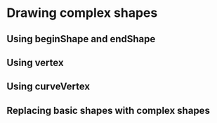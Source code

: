 # Drawing complex shapes

## Using beginShape and endShape

## Using vertex

## Using curveVertex

## Replacing basic shapes with complex shapes
